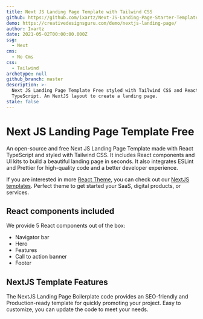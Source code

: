 ```yaml
---
title: Next JS Landing Page Template with Tailwind CSS
github: https://github.com/ixartz/Next-JS-Landing-Page-Starter-Template
demo: https://creativedesignsguru.com/demo/nextjs-landing-page/
author: Ixartz
date: 2021-05-02T00:00:00.000Z
ssg:
  - Next
cms:
  - No Cms
css:
  - Tailwind
archetype: null
github_branch: master
description: >-
  Next JS Landing Page Template Free styled with Tailwind CSS and React
  TypeScript. An NextJS layout to create a landing page.
stale: false
---
```


# Next JS Landing Page Template Free

An open-source and free Next JS Landing Page Template made with React TypeScript and styled with Tailwind CSS. It includes React components and UI kits to build a beautiful landing page in seconds. It also integrates ESLint and Prettier for high-quality code and a better developer experience.

If you are interested in more [React Theme](https://creativedesignsguru.com/category/react/), you can check out our [NextJS templates](https://creativedesignsguru.com/category/nextjs/). Perfect theme to get started your SaaS, digital products, or services.

## React components included

We provide 5 React components out of the box:

- Navigator bar
- Hero
- Features
- Call to action banner
- Footer

## NextJS Template Features

The NextJS Landing Page Boilerplate code provides an SEO-friendly and Production-ready template for quickly promoting your project. Easy to customize, you can update the code to meet your needs.
